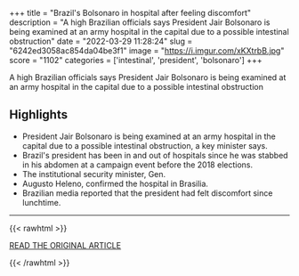 +++
title = "Brazil's Bolsonaro in hospital after feeling discomfort"
description = "A high Brazilian officials says President Jair Bolsonaro is being examined at an army hospital in the capital due to a possible intestinal obstruction"
date = "2022-03-29 11:28:24"
slug = "6242ed3058ac854da04be3f1"
image = "https://i.imgur.com/xKXtrbB.jpg"
score = "1102"
categories = ['intestinal', 'president', 'bolsonaro']
+++

A high Brazilian officials says President Jair Bolsonaro is being examined at an army hospital in the capital due to a possible intestinal obstruction

## Highlights

- President Jair Bolsonaro is being examined at an army hospital in the capital due to a possible intestinal obstruction, a key minister says.
- Brazil's president has been in and out of hospitals since he was stabbed in his abdomen at a campaign event before the 2018 elections.
- The institutional security minister, Gen.
- Augusto Heleno, confirmed the hospital in Brasilia.
- Brazilian media reported that the president had felt discomfort since lunchtime.

---

{{< rawhtml >}}
  <p class="article-category">
    <a target="_blank" href="https://abcnews.go.com/International/wireStory/brazils-bolsonaro-hospital-feeling-discomfort-83732881">READ THE ORIGINAL ARTICLE</a>
  </p>
{{< /rawhtml >}}
